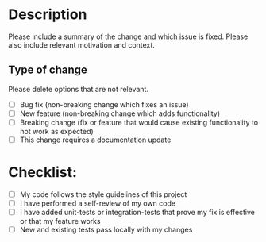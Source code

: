 # Description

Please include a summary of the change and which issue is fixed. Please also include relevant motivation and context.

## Type of change

Please delete options that are not relevant.

- [ ] Bug fix (non-breaking change which fixes an issue)
- [ ] New feature (non-breaking change which adds functionality)
- [ ] Breaking change (fix or feature that would cause existing functionality to not work as expected)
- [ ] This change requires a documentation update

# Checklist:

- [ ] My code follows the style guidelines of this project
- [ ] I have performed a self-review of my own code
- [ ] I have added unit-tests or integration-tests that prove my fix is effective or that my feature works
- [ ] New and existing tests pass locally with my changes

